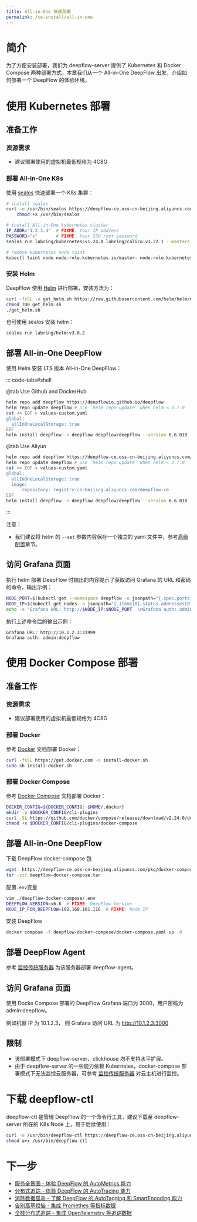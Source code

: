 ```yaml
---
title: All-in-One 快速部署
permalink: /ce-install/all-in-one
---
```


# 简介

为了方便安装部署，我们为 deepflow-server 提供了 Kubernetes 和 Docker Compose 两种部署方式。本章我们从一个 All-in-One DeepFlow 出发，介绍如何部署一个 DeepFlow 的体验环境。

# 使用 Kubernetes 部署

## 准备工作

### 资源需求

- 建议部署使用的虚拟机最低规格为 4C8G

### 部署 All-in-One K8s

使用 [sealos](https://github.com/labring/sealos) 快速部署一个 K8s 集群：

```bash
# install sealos
curl -o /usr/bin/sealos https://deepflow-ce.oss-cn-beijing.aliyuncs.com/sealos/sealos && \
    chmod +x /usr/bin/sealos

# install All-in-One kubernetes cluster
IP_ADDR="1.2.3.4"  # FIXME: Your IP address
PASSWORD="x"       # FIXME: Your SSH root password
sealos run labring/kubernetes:v1.24.0 labring/calico:v3.22.1 --masters $IP_ADDR -p $PASSWORD

# remove kubernetes node taint
kubectl taint node node-role.kubernetes.io/master- node-role.kubernetes.io/control-plane- --all
```

### 安装 Helm

DeepFlow 使用 [Helm](https://helm.sh/) 进行部署，安装方法为：

```bash
curl -fsSL -o get_helm.sh https://raw.githubusercontent.com/helm/helm/main/scripts/get-helm-3
chmod 700 get_helm.sh
./get_helm.sh
```

也可使用 sealos 安装 helm：

```bash
sealos run labring/helm:v3.8.2
```

## 部署 All-in-One DeepFlow

使用 Helm 安装 LTS 版本 All-in-One DeepFlow：

::: code-tabs#shell

@tab Use Github and DockerHub

```bash
helm repo add deepflow https://deepflowio.github.io/deepflow
helm repo update deepflow # use `helm repo update` when helm < 3.7.0
cat << EOF > values-custom.yaml
global:
  allInOneLocalStorage: true
EOF
helm install deepflow -n deepflow deepflow/deepflow --version 6.6.018 --create-namespace -f values-custom.yaml
```

@tab Use Aliyun

```bash
helm repo add deepflow https://deepflow-ce.oss-cn-beijing.aliyuncs.com/chart/stable
helm repo update deepflow # use `helm repo update` when helm < 3.7.0
cat << EOF > values-custom.yaml
global:
  allInOneLocalStorage: true
  image:
      repository: registry.cn-beijing.aliyuncs.com/deepflow-ce
EOF
helm install deepflow -n deepflow deepflow/deepflow --version 6.6.018 --create-namespace -f values-custom.yaml
```

:::

注意：

- 我们建议将 helm 的 `--set` 参数内容保存一个独立的 yaml 文件中，参考[高级配置](../best-practice/server-advanced-config/)章节。

## 访问 Grafana 页面

执行 helm 部署 DeepFlow 时输出的内容提示了获取访问 Grafana 的 URL 和密码的命令，输出示例：

```bash
NODE_PORT=$(kubectl get --namespace deepflow -o jsonpath="{.spec.ports[0].nodePort}" services deepflow-grafana)
NODE_IP=$(kubectl get nodes -o jsonpath="{.items[0].status.addresses[0].address}")
echo -e "Grafana URL: http://$NODE_IP:$NODE_PORT  \nGrafana auth: admin:deepflow"
```

执行上述命令后的输出示例：

```text
Grafana URL: http://10.1.2.3:31999
Grafana auth: admin:deepflow
```

# 使用 Docker Compose 部署

## 准备工作

### 资源需求

- 建议部署使用的虚拟机最低规格为 4C8G

### 部署 Docker

参考 [Docker](https://docs.docker.com/engine/install/) 文档部署 Docker：

```bash
curl -fsSL https://get.docker.com -o install-docker.sh
sudo sh install-docker.sh
```

### 部署 Docker Compose

参考 [Docker Compose](https://docs.docker.com/compose/install/linux/#install-the-plugin-manually) 文档部署 Docker：

```bash
DOCKER_CONFIG=${DOCKER_CONFIG:-$HOME/.docker}
mkdir -p $DOCKER_CONFIG/cli-plugins
curl -SL https://github.com/docker/compose/releases/download/v2.24.0/docker-compose-linux-x86_64 -o $DOCKER_CONFIG/cli-plugins/docker-compose
chmod +x $DOCKER_CONFIG/cli-plugins/docker-compose
```

## 部署 All-in-One DeepFlow

下载 DeepFlow docker-compose 包

```bash
wget  https://deepflow-ce.oss-cn-beijing.aliyuncs.com/pkg/docker-compose/latest/linux/deepflow-docker-compose.tar
tar -zxf deepflow-docker-compose.tar
```

配置`.env`变量

```bash
vim ./deepflow-docker-compose/.env
DEEPFLOW_VERSION=v6.6  # FIXME: DeepFlow Version
NODE_IP_FOR_DEEPFLOW=192.168.101.116  # FIXME: Node IP
```

安装 DeepFlow

```bash
docker compose -f deepflow-docker-compose/docker-compose.yaml up -d
```

## 部署 DeepFlow Agent

参考 [监控传统服务器](./legacy-host) 为该服务器部署 deepflow-agent。

## 访问 Grafana 页面

使用 Docke Compose 部署的 DeepFlow Grafana 端口为 3000，用户密码为 admin:deepflow。

例如机器 IP 为 10.1.2.3， 则 Grafana 访问 URL 为 http://10.1.2.3:3000

## 限制

- 该部署模式下 deepflow-server、clickhouse 均不支持水平扩展。
- 由于 deepflow-server 的一些能力依赖 Kubernetes，docker-compose 部署模式下无法监控云服务器，可参考 [监控传统服务器](./legacy-host) 对云主机进行监控。

# 下载 deepflow-ctl

deepflow-ctl 是管理 DeepFlow 的一个命令行工具，建议下载至 deepflow-server 所在的 K8s Node 上，用于后续使用：

```bash
curl -o /usr/bin/deepflow-ctl https://deepflow-ce.oss-cn-beijing.aliyuncs.com/bin/ctl/stable/linux/$(arch | sed 's|x86_64|amd64|' | sed 's|aarch64|arm64|')/deepflow-ctl
chmod a+x /usr/bin/deepflow-ctl
```

# 下一步

- [服务全景图 - 体验 DeepFlow 的 AutoMetrics 能力](../features/universal-map/auto-metrics/)
- [分布式追踪 - 体验 DeepFlow 的 AutoTracing 能力](../features/distributed-tracing/auto-tracing/)
- [消除数据孤岛 - 了解 DeepFlow 的 AutoTagging 和 SmartEncoding 能力](../features/auto-tagging/eliminate-data-silos/)
- [告别高基烦恼 - 集成 Promethes 等指标数据](../integration/input/metrics/metrics-auto-tagging/)
- [全栈分布式追踪 - 集成 OpenTelemetry 等追踪数据](../integration/input/tracing/full-stack-distributed-tracing/)
